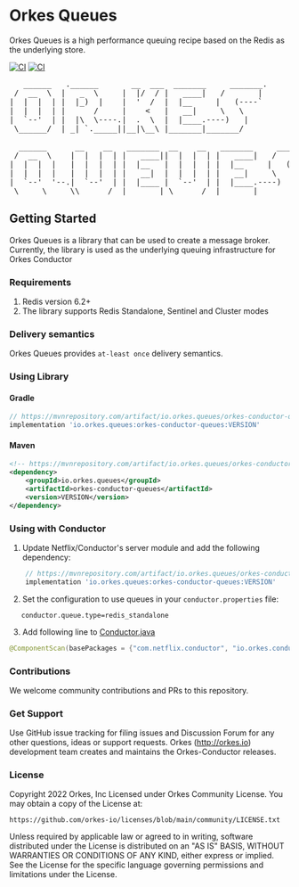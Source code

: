 # Orkes Queues
Orkes Queues is a high performance queuing recipe based on the Redis as the underlying store.  

[![CI](https://github.com/orkes-io/orkes-queues/actions/workflows/ci.yaml/badge.svg)](https://github.com/orkes-io/orkes-queues/actions/workflows/ci.yml)
[![CI](https://img.shields.io/badge/license-orkes%20community%20license-green)](https://github.com/orkes-io/licenses/blob/main/community/LICENSE.txt)

<pre>
   ______   .______       __  ___  _______     _______.
 /  __  \  |   _  \     |  |/  / |   ____|   /       |
|  |  |  | |  |_)  |    |  '  /  |  |__     |   (----`
|  |  |  | |      /     |    <   |   __|     \   \    
|  `--'  | |  |\  \----.|  .  \  |  |____.----)   |   
 \______/  | _| `._____||__|\__\ |_______|_______/    
                                                      
  ______      __    __   _______  __    __   _______     _______.
 /  __  \    |  |  |  | |   ____||  |  |  | |   ____|   /       |
|  |  |  |   |  |  |  | |  |__   |  |  |  | |  |__     |   (----`
|  |  |  |   |  |  |  | |   __|  |  |  |  | |   __|     \   \    
|  `--'  '--.|  `--'  | |  |____ |  `--'  | |  |____.----)   |   
 \_____\_____\\______/  |_______| \______/  |_______|_______/    
</pre>

## Getting Started
Orkes Queues is a library that can be used to create a message broker.  Currently, the library is used as the underlying
queuing infrastructure for Orkes Conductor

### Requirements
1. Redis version 6.2+
2. The library supports Redis Standalone, Sentinel and Cluster modes

### Delivery semantics
Orkes Queues provides `at-least once` delivery semantics.

### Using Library

#### Gradle

```groovy
// https://mvnrepository.com/artifact/io.orkes.queues/orkes-conductor-queues
implementation 'io.orkes.queues:orkes-conductor-queues:VERSION'
```

#### Maven
```xml
<!-- https://mvnrepository.com/artifact/io.orkes.queues/orkes-conductor-queues -->
<dependency>
    <groupId>io.orkes.queues</groupId>
    <artifactId>orkes-conductor-queues</artifactId>
    <version>VERSION</version>
</dependency>
```

### Using with Conductor
1. Update Netflix/Conductor's server module and add the following dependency:

```groovy
    // https://mvnrepository.com/artifact/io.orkes.queues/orkes-conductor-queues
    implementation 'io.orkes.queues:orkes-conductor-queues:VERSION'
```

2. Set the configuration to use queues in your `conductor.properties` file:
 ```properties
    conductor.queue.type=redis_standalone
```
3. Add following line to [Conductor.java](https://github.com/Netflix/conductor/blob/main/server/src/main/java/com/netflix/conductor/Conductor.java#L29)
```java
@ComponentScan(basePackages = {"com.netflix.conductor", "io.orkes.conductor"})
```

### Contributions
We welcome community contributions and PRs to this repository.

### Get Support 
Use GitHub issue tracking for filing issues and Discussion Forum for any other questions, ideas or support requests.
Orkes (http://orkes.io) development team creates and maintains the Orkes-Conductor releases.

### License
Copyright 2022 Orkes, Inc
Licensed under Orkes Community License.  You may obtain a copy of the License at:
```
https://github.com/orkes-io/licenses/blob/main/community/LICENSE.txt
```
Unless required by applicable law or agreed to in writing, software distributed under the License is distributed on an "AS IS" BASIS, WITHOUT WARRANTIES OR CONDITIONS OF ANY KIND, either express or implied. See the License for the specific language governing permissions and limitations under the License.